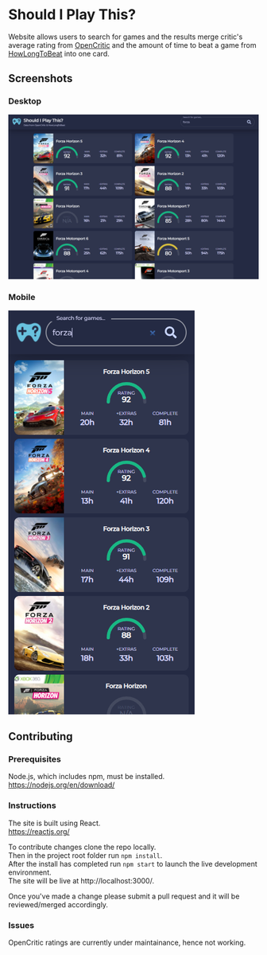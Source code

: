 # Should I Play This?

Website allows users to search for games and the results merge critic's average rating from [OpenCritic](https://opencritic.com/) and the amount of time to beat a game from [HowLongToBeat](https://howlongtobeat.com/) into one card.

## Screenshots

### Desktop

![Desktop Screenshot](/images/desktop.png)

### Mobile

![Mobile Screenshot](/images/mobile.png)

## Contributing

### Prerequisites

Node.js, which includes npm, must be installed.  
https://nodejs.org/en/download/

### Instructions

The site is built using React.  
https://reactjs.org/

To contribute changes clone the repo locally.  
Then in the project root folder run `npm install`.  
After the install has completed run `npm start` to launch the live development environment.  
The site will be live at http://localhost:3000/.

Once you've made a change please submit a pull request and it will be reviewed/merged accordingly.

### Issues

OpenCritic ratings are currently under maintainance, hence not working.
